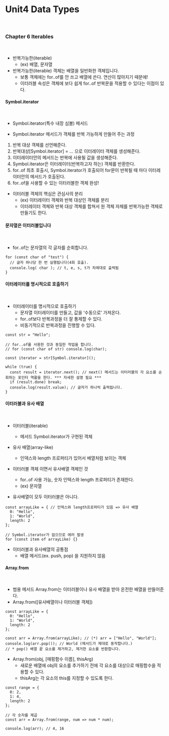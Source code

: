 # Unit4 Data Types
<br>

### Chapter 6 Iterables
<br>

- 반복가능한(iterable)
	- (ex) 배열, 문자열
- 반복가능한(iterable) 객체는 배열을 일반화한 객체입니다.
	- 보통 객체에는 for..of를 안 쓰고 배열에 쓴다. 연산이 많아지기 때문에!
	- 이터러블 속성은 객체에 보다 쉽게 for..of 반복문을 적용할 수 있다는 이점이 있다.

#### Symbol.iterator
<br>

- Symbol.iterator(특수 내장 심볼) 메서드

- Symbol.iterator 메서드가 객체를 반복 가능하게 만들어 주는 과정
1. 반복 대상 객체를 선언해준다.
2. 반복대상[Symbol.iterator] = ... 으로 이터레이터 객체를 생성해준다.
3. 이터레이터안의 메서드는 반복에 사용될 값을 생성해준다.
4. Symbol.iterator은 이터레이터(반복하고자 하는) 객체를 반환한다.
5. for..of 최초 호출시, Symbol.iterator가 호출되어 for문이 반복될 때 마다 이터레이터안의 메서드가 호출된다.
6. for..of을 사용할 수 있는 이터러블한 객체 완성!

- 이터러블 객체의 핵심은 관심사의 분리
	- (ex) 이터레이터 객체와 반복 대상인 객체를 분리
	- 이터레이터 객체와 반복 대상 객체를 합쳐서 원 객체 자체를 반복가능한 객체로 만들기도 한다.

#### 문자열은 이터러블입니다
<br>

- for..of는 문자열의 각 글자를 순회합니다.
```
for (const char of "test") {
  // 글자 하나당 한 번 실행됩니다(4회 호출).
  console.log( char ); // t, e, s, t가 차례대로 출력됨
}
```

#### 이터레이터를 명시적으로 호출하기
<br>

- 이터레이터를 명시적으로 호출하기
	- 문자열 이터레이터를 만들고, 값을 ‘수동으로’ 가져온다.
	- for..of보다 반복과정을 더 잘 통제할 수 있다.
	- 비동기적으로 반복과정을 진행할 수 있다.

```
const str = "Hello";

// for..of를 사용한 것과 동일한 작업을 합니다.
// for (const char of str) console.log(char);

const iterator = str[Symbol.iterator]();

while (true) {
  const result = iterator.next(); // next() 메서드는 이터러블의 각 요소를 순회하는 포인터 역활을 한다. *** 자세한 설명 필요 ***
  if (result.done) break;
  console.log(result.value); // 글자가 하나씩 출력됩니다.
}
```

#### 이터러블과 유사 배열
<br>

- 이터러블(iterable)
	- 메서드 Symbol.iterator가 구현된 객체
- 유사 배열(array-like)
	- 인덱스와 length 프로퍼티가 있어서 배열처럼 보이는 객체
- 이터러블 객체 이면서 유사배열 객체인 것
	- for..of 사용 가능, 숫자 인텍스와 length 프로퍼티가 존재한다.
	- (ex) 문자열

- 유사배열이 모두 이터러블은 아니다.
```
const arrayLike = { // 인덱스와 length프로퍼티가 있음 => 유사 배열
  0: "Hello",
  1: "World",
  length: 2
};

// Symbol.iterator가 없으므로 에러 발생
for (const item of arrayLike) {}
```

- 이터러블과 유사배열의 공통점
	- 배열 메서드(ex. push, pop) 을 지원하지 않음

#### Array.from
<br>

- 범용 메서드 Array.from는 이터러블이나 유사 배열을 받아 온전한 배열을 만들어준다.
- Array.from([유사배열이나 이터러블 객체])
```
const arrayLike = {
  0: "Hello",
  1: "World",
  length: 2
};

const arr = Array.from(arrayLike); // (*) arr = ["Hello", "World"];
console.log(arr.pop()); // World (메서드가 제대로 동작합니다.)
// * pop() 배열 끝 요소를 제거하고, 제거한 요소를 반환합니다.
```

- Array.from(obj, [매핑함수 이름], thisArg)
	- 새로운 배열에 obj의 요소를 추가하기 전에 각 요소를 대상으로 매핑함수을 적용할 수 있다.
	- thisArg는 각 요소의 this를 지정할 수 있도록 한다.

```
const range = {
  0: 2,
  1: 4,
  length: 2
};

// 각 숫자를 제곱
const arr = Array.from(range, num => num * num);

console.log(arr); // 4, 16
```